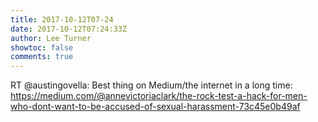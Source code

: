 ```yaml
---
title: 2017-10-12T07-24
date: 2017-10-12T07:24:33Z
author: Lee Turner
showtoc: false
comments: true
---
```


RT @austingovella: Best thing on Medium/the internet in a long time: https://medium.com/@annevictoriaclark/the-rock-test-a-hack-for-men-who-dont-want-to-be-accused-of-sexual-harassment-73c45e0b49af

